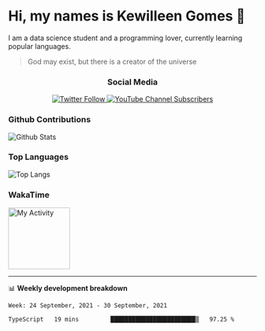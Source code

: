 <h1>Hi, my names is Kewilleen Gomes 🙌</h1>
<p>I am a data science student and a programming lover, currently learning popular languages.</p>

> God may exist, but there is a creator of the universe

<h3 align="center"><b> Social Media </b></h3>

<p align="center">
  <a href="http://twitter.com/devkewi" target="_blank">
    <img alt="Twitter Follow" src="https://img.shields.io/twitter/follow/devkewi?color=blue&label=%40devkewi&logo=twitter&style=for-the-badge">
  </a>
  <a href="http://youtube.com/devkewi" target="_blank">
    <img alt="YouTube Channel Subscribers" src="https://img.shields.io/youtube/channel/subscribers/UCVTRFqwVTWj2N-sqHGKRWcQ?logo=youtube&logoColor=red&style=for-the-badge">
  </a>
</p>

<p align="center">
  <h3> Github Contributions </h3>
  <img alt= "Github Stats" src= "https://github-readme-stats.vercel.app/api?username=Kewilleen&show_icons=true&theme=nord&hide_title=true">
  
  <h3> Top Languages </h3>
  <img alt= "Top Langs" src="https://github-readme-stats.vercel.app/api/top-langs/?username=Kewilleen&theme=nord&hide_title=true">
  
  <h3> WakaTime </h3>
  <img alt= "My Activity" src="https://github-readme-stats.vercel.app/api/wakatime?username=kewilleen&theme=nord" height="125px">
</p>

-------

📊 **Weekly development breakdown**
<!--START_SECTION:waka-->
```text
Week: 24 September, 2021 - 30 September, 2021

TypeScript   19 mins         ████████████████████████▒   97.25 % 
```
<!--END_SECTION:waka-->
